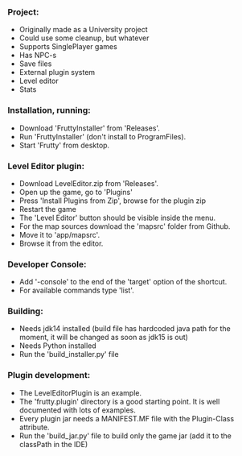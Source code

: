 ### Project:
  - Originally made as a University project
  - Could use some cleanup, but whatever
  - Supports SinglePlayer games
  - Has NPC-s
  - Save files
  - External plugin system
  - Level editor
  - Stats

### Installation, running:
  - Download 'FruttyInstaller' from 'Releases'.
  - Run 'FruttyInstaller' (don't install to ProgramFiles).
  - Start 'Frutty' from desktop.

### Level Editor plugin:
  - Download LevelEditor.zip from 'Releases'.
  - Open up the game, go to 'Plugins'
  - Press 'Install Plugins from Zip', browse for the plugin zip
  - Restart the game
  - The 'Level Editor' button should be visible inside the menu.
  - For the map sources download the 'mapsrc' folder from Github.
  - Move it to 'app/mapsrc'.
  - Browse it from the editor.

### Developer Console:
  - Add '-console' to the end of the 'target' option of the shortcut.
  - For available commands type 'list'.

### Building:
  - Needs jdk14 installed (build file has hardcoded java path for the moment, it will be changed as soon as jdk15 is out)
  - Needs Python installed
  - Run the 'build_installer.py' file

### Plugin development:
  - The LevelEditorPlugin is an example.
  - The 'frutty.plugin' directory is a good starting point. It is well documented with lots of examples.
  - Every plugin jar needs a MANIFEST.MF file with the Plugin-Class attribute.
  - Run the 'build_jar.py' file to build only the game jar (add it to the classPath in the IDE)